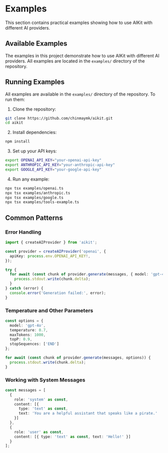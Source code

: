 # Examples

This section contains practical examples showing how to use AIKit with different AI providers.

## Available Examples

The examples in this project demonstrate how to use AIKit with different AI providers. All examples are located in the `examples/` directory of the repository.

## Running Examples

All examples are available in the `examples/` directory of the repository. To run them:

1. Clone the repository:
```bash
git clone https://github.com/chinmaymk/aikit.git
cd aikit
```

2. Install dependencies:
```bash
npm install
```

3. Set up your API keys:
```bash
export OPENAI_API_KEY="your-openai-api-key"
export ANTHROPIC_API_KEY="your-anthropic-api-key"
export GOOGLE_API_KEY="your-google-api-key"
```

4. Run any example:
```bash
npx tsx examples/openai.ts
npx tsx examples/anthropic.ts
npx tsx examples/google.ts 
npx tsx examples/tools-example.ts
```

## Common Patterns

### Error Handling

```typescript
import { createAIProvider } from 'aikit';

const provider = createAIProvider('openai', {
  apiKey: process.env.OPENAI_API_KEY!,
});

try {
  for await (const chunk of provider.generate(messages, { model: 'gpt-4o' })) {
    process.stdout.write(chunk.delta);
  }
} catch (error) {
  console.error('Generation failed:', error);
}
```

### Temperature and Other Parameters

```typescript
const options = {
  model: 'gpt-4o',
  temperature: 0.7,
  maxTokens: 1000,
  topP: 0.9,
  stopSequences: ['END']
};

for await (const chunk of provider.generate(messages, options)) {
  process.stdout.write(chunk.delta);
}
```

### Working with System Messages

```typescript
const messages = [
  {
    role: 'system' as const,
    content: [{ 
      type: 'text' as const, 
      text: 'You are a helpful assistant that speaks like a pirate.' 
    }]
  },
  {
    role: 'user' as const,
    content: [{ type: 'text' as const, text: 'Hello!' }]
  }
];
``` 
